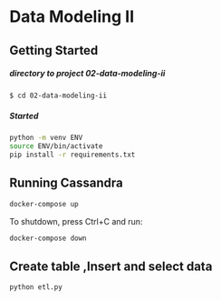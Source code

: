 # Data Modeling II


## Getting Started

##### directory to project 02-data-modeling-ii
```sh
$ cd 02-data-modeling-ii
```

##### Started
```sh
python -m venv ENV
source ENV/bin/activate
pip install -r requirements.txt
```

## Running Cassandra

```sh
docker-compose up
```

To shutdown, press Ctrl+C and run:

```sh
docker-compose down
```

## Create table ,Insert and select data
```sh
python etl.py
```

